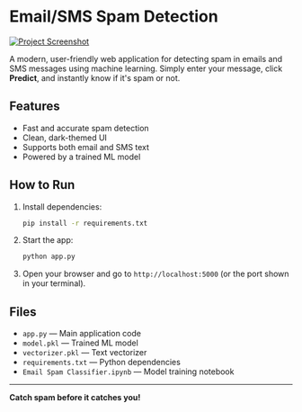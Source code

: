 # Email/SMS Spam Detection

[![Project Screenshot](https://user-images.githubusercontent.com/your-screenshot-url.png)](https://github.com/RahulH007/Email-SMS-spam-Classifier/blob/main/Screenshot%202025-07-09%20184006.png)

A modern, user-friendly web application for detecting spam in emails and SMS messages using machine learning. Simply enter your message, click **Predict**, and instantly know if it's spam or not.

## Features
- Fast and accurate spam detection
- Clean, dark-themed UI
- Supports both email and SMS text
- Powered by a trained ML model

## How to Run
1. Install dependencies:
   ```bash
   pip install -r requirements.txt
   ```
2. Start the app:
   ```bash
   python app.py
   ```
3. Open your browser and go to `http://localhost:5000` (or the port shown in your terminal).

## Files
- `app.py` — Main application code
- `model.pkl` — Trained ML model
- `vectorizer.pkl` — Text vectorizer
- `requirements.txt` — Python dependencies
- `Email Spam Classifier.ipynb` — Model training notebook

---

**Catch spam before it catches you!**
